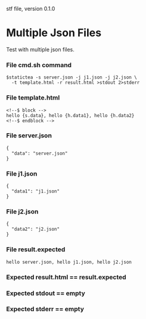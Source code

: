 stf file, version 0.1.0

# Multiple Json Files

Test with multiple json files.

### File cmd.sh command

~~~
$statictea -s server.json -j j1.json -j j2.json \
  -t template.html -r result.html >stdout 2>stderr
~~~

### File template.html

~~~
<!--$ block -->
hello {s.data}, hello {h.data1}, hello {h.data2}
<!--$ endblock -->
~~~

### File server.json

~~~
{
  "data": "server.json"
}
~~~

### File j1.json

~~~
{
  "data1": "j1.json"
}
~~~

### File j2.json

~~~
{
  "data2": "j2.json"
}
~~~

### File result.expected

~~~
hello server.json, hello j1.json, hello j2.json
~~~

### Expected result.html == result.expected
### Expected stdout == empty
### Expected stderr == empty

